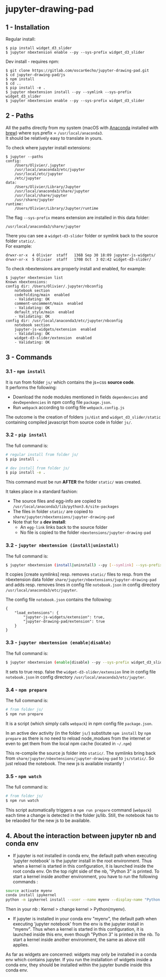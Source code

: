 # jupyter-drawing-pad

## 1 - Installation

Regular install:

    $ pip install widget_d3_slider
    $ jupyter nbextension enable --py --sys-prefix widget_d3_slider


Dev install - requires npm:

    $ git clone https://gitlab.com/oscar6echo/jupyter-drawing-pad.git
    $ cd jupyter-drawing-pad/js
    $ npm install
    $ cd ..
    $ pip install -e .
    $ jupyter nbextension install --py --symlink --sys-prefix widget_d3_slider
    $ jupyter nbextension enable --py --sys-prefix widget_d3_slider


## 2 - Paths

All the paths directly from my system (macOS with [Anaconda](https://www.anaconda.com/what-is-anaconda/) installed with [brew](https://brew.sh/)) where sys.prefix = `/usr/local/anaconda3`.  
It should be relatively easy to translate in yours.  


To check where jupyter install extensions:

    $ jupyter --paths
    config:
        /Users/Olivier/.jupyter
        /usr/local/anaconda3/etc/jupyter
        /usr/local/etc/jupyter
        /etc/jupyter
    data:
        /Users/Olivier/Library/Jupyter
        /usr/local/anaconda3/share/jupyter
        /usr/local/share/jupyter
        /usr/share/jupyter
    runtime:
        /Users/Olivier/Library/Jupyter/runtime

The flag `--sys-prefix` means extension are installed in this data folder:

    /usr/local/anaconda3/share/jupyter

There you can see a `widget-d3-slider` folder or symlink back to the source folder `static/`.  
For example:

    drwxr-xr-x  4 Olivier  staff   136B Sep 30 18:09 jupyter-js-widgets/
    drwxr-xr-x  5 Olivier  staff   170B Oct  3 02:42 widget-d3-slider/

To check nbextensions are properly install and enabled, for example:

    $ jupyter nbextension list
    Known nbextensions:
    config dir: /Users/Olivier/.jupyter/nbconfig
        notebook section
        codefolding/main  enabled 
        - Validating: OK
        comment-uncomment/main  enabled 
        - Validating: OK
        default_style/main  enabled 
        - Validating: OK
    config dir: /usr/local/anaconda3/etc/jupyter/nbconfig
        notebook section
        jupyter-js-widgets/extension  enabled 
        - Validating: OK
        widget-d3-slider/extension  enabled 
        - Validating: OK

## 3 - Commands

### 3.1 - `npm install`

It is run from folder `js/` which contains the js+css **source code**.  
It performs the following:
+ Download the node modules mentioned in fields `dependencies` and `devDependencies` in npm config file `package.json`.
+ Run `webpack` according to config file `webpack.config.js`

The outcome is the creation of folders `js/dist` and `widget_d3_slider/static` containing compiled javascript from source code in folder `js/`.

### 3.2 - `pip install`

The full command is:
```bash
# regular install from folder js/
$ pip install .

# dev install from folder js/
$ pip install -e .
```

This command must be run **AFTER** the folder `static/` was created.

It takes place in a standard fashion:
+ The source files and egg-info are copied to `/usr/local/anaconda3/lib/python3.6/site-packages`
+ The files in folder `static/` are copied to `share/jupyter/nbextensions/jupyter-drawing-pad`
+ Note that for a **dev install**:
    + An `egg-link` links back to the source folder
    + No file is copied to the folder `nbextensions/jupyter-drawing-pad`

### 3.2 - `jupyter nbextension (install|uninstall)`

The full command is:
```bash
$ jupyter nbextension (install|uninstall) --py [--symlink] --sys-prefix jupyter_drawing_pad
```

It copies [create symlinks] resp. removes `static/` files to resp. from the nbextension data folder `share/jupyter/nbextensions/jupyter-drawing-pad` and adds resp. removes lines in config file `notebook.json` in config directory `/usr/local/anaconda3/etc/jupyter`.

The config file `notebook.json` contains the following:

    {
        "load_extensions": {
            "jupyter-js-widgets/extension": true,
            "jupyter-drawing-pad/extension": true
        }
    }


### 3.3 - `jupyter nbextension (enable|disable)`

The full command is:
```bash
$ jupyter nbextension (enable|disable) --py --sys-prefix widget_d3_slider
```

It sets to true resp. false the `widget-d3-slider/extension` line in config file `notebook.json` in config directory `/usr/local/anaconda3/etc/jupyter`.

### 3.4 - `npm prepare`

The full command is:
```bash
# from folder js/
$ npm run prepare
```
It is a script (which simply calls `webpack`) in npm config file `package.json`.  

In an active dev activity (in the folder `js/`) substitute `npm install` by `npm prepare` as there is no need to reload node_modues from the internet or even to get them from the local npm cache (located in `~/.npm`)

This re-compile the source js folder into `static/`. The symlinks bring back from `share/jupyter/nbextensions/jupyter-drawing-pad` to `js/static/`. So just reload the notebook. The new js is available instantly !

### 3.5 - `npm watch`

The full command is:
```bash
# from folder js/
$ npm run watch
```
This script automatically triggers a `npm run prepare` command (`webpack`) each time a change is detected in the folder js/lib. Still, the notebook has to be relaoded for the new js to be available.

## 4. About the interaction between jupyter nb and conda env

- If jupyter is not installed in conda env, the default path when executing 'jupyter notebook' is the jupyter install in the root environment. Thus when a kernel is started in this configuration, it is launched inside the root conda env. On the top right side of the nb, "Python 3" is printed. To start a kernel inside another environment, you have to run the following commands :

```bash
source activate myenv
conda install ipykernel
python -m ipykernel install --user --name myenv --display-name "Python (myenv)"
```

Then in your nb : Kernel > change kernel > Python(myenv).

- If jupyter is installed in your conda env "myenv", the default path when executing 'jupyter notebook' from the env is the jupyter install in "myenv". Thus when a kernel is started in this configuration, it is launched inside this env, even though "Python 3" is printed in the nb. To start a kernel inside another environment, the same as above still applies.

As far as widgets are concerned: widgets may only be installed in a conda env which contains jupyter. If you run the installation of widgets inside a conda env, they should be installed within the jupyter bundle inside this conda env.
